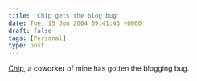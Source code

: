 ```yaml
---
title: 'Chip gets the blog bug'
date: Tue, 15 Jun 2004 09:41:43 +0000
draft: false
tags: [Personal]
type: post
---
```


[Chip](http://jroller.com/page/cturner/), a coworker of mine has gotten the blogging bug.